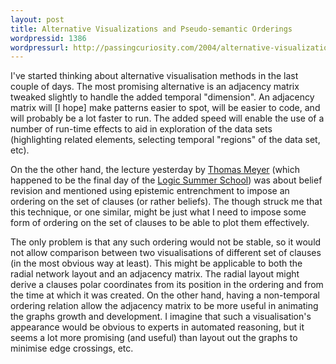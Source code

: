 ```yaml
--- 
layout: post
title: Alternative Visualizations and Pseudo-semantic Orderings
wordpressid: 1386
wordpressurl: http://passingcuriosity.com/2004/alternative-visualizations-and-pseudo-semantic-orderings/
---
```


I've started thinking about alternative visualisation methods in the last
couple of days. The most promising alternative is an adjacency matrix tweaked
slightly to handle the added temporal "dimension". An adjacency matrix will [I
hope] make patterns easier to spot, will be easier to code, and will probably
be a lot faster to run. The added speed will enable the use of a number of
run-time effects to aid in exploration of the data sets (highlighting related
elements, selecting temporal "regions" of the data set, etc).

On the the other hand, the lecture yesterday by [Thomas Meyer][1] (which
happened to be the final day of the [Logic Summer School][2]) was about belief
revision and mentioned using epistemic entrenchment to impose an ordering on
the set of clauses (or rather beliefs). The though struck me that this
technique, or one similar, might be just what I need to impose some form of
ordering on the set of clauses to be able to plot them effectively.

[1]: http://www.cse.unsw.edu.au/~tmeyer/pubs.html
[2]: http://lss.rsise.anu.edu.au

The only problem is that any such ordering would not be stable, so it would
not allow comparison between two visualisations of different set of clauses
(in the most obvious way at least). This might be applicable to both the
radial network layout and an adjacency matrix. The radial layout might derive
a clauses polar coordinates from its position in the ordering and from the
time at which it was created. On the other hand, having a non-temporal
ordering relation allow the adjacency matrix to be more useful in animating
the graphs growth and development. I imagine that such a visualisation's
appearance would be obvious to experts in automated reasoning, but it seems a
lot more promising (and useful) than layout out the graphs to minimise edge
crossings, etc.
